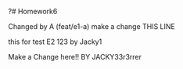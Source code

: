 ﻿?# Homework6

Changed by A (feat/e1-a) make a change THIS LINE


this for test E2 123 by Jacky1




Make a Change here!! BY JACKY33r3rrer


